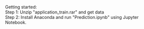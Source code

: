 Getting started:  
Step 1: Unzip "application_train.rar" and get data  
Step 2: Install Anaconda and run "Prediction.ipynb" using Jupyter Notebook.  
